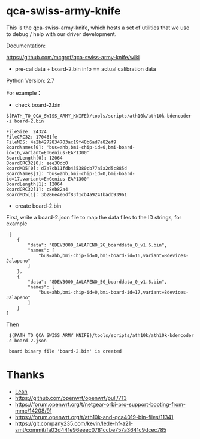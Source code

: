 qca-swiss-army-knife
====================

This is the qca-swiss-army-knife, which hosts a set of utilities that we use
to debug / help with our driver development.

Documentation:

https://github.com/mcgrof/qca-swiss-army-knife/wiki

 - pre-cal data + board-2.bin info == actual calibration data

Python Version: 2.7

For example：

 - check board-2.bin
```
$(PATH_TO_QCA_SWISS_ARMY_KNIFE)/tools/scripts/ath10k/ath10k-bdencoder -i board-2.bin

FileSize: 24324
FileCRC32: 170461fe
FileMD5: 4a2b4272834703ac19f48b6ad7a82ef9
BoardNames[0]: 'bus=ahb,bmi-chip-id=0,bmi-board-id=16,variant=EnGenius-EAP1300'
BoardLength[0]: 12064
BoardCRC32[0]: eee30dc0
BoardMD5[0]: d7a7cb11fdb435380cb77a5a2d5c885d
BoardNames[1]: 'bus=ahb,bmi-chip-id=0,bmi-board-id=17,variant=EnGenius-EAP1300'
BoardLength[1]: 12064
BoardCRC32[1]: c8eb82a4
BoardMD5[1]: 3b286e4e6df83f1cb4a9241badd93961
```

 - create board-2.bin
 
 First, write a board-2.json file to map the data files to the ID strings, for example
```
 [
    {
        "data": "8DEV3000_JALAPENO_2G_boarddata_0_v1.6.bin", 
        "names": [
            "bus=ahb,bmi-chip-id=0,bmi-board-id=16,variant=8devices-Jalapeno"
        ]
    }, 
    {
        "data": "8DEV3000_JALAPENO_5G_boarddata_0_v1.6.bin", 
        "names": [
            "bus=ahb,bmi-chip-id=0,bmi-board-id=17,variant=8devices-Jalapeno"
        ]
    }
]
```
 
 Then
```
 $(PATH_TO_QCA_SWISS_ARMY_KNIFE)/tools/scripts/ath10k/ath10k-bdencoder -c board-2.json
 
 board binary file 'board-2.bin' is created
 ```
 
Thanks
========================================
 - [Lean](https://github.com/coolsnowwolf)
 - https://github.com/openwrt/openwrt/pull/713
 - https://forum.openwrt.org/t/netgear-orbi-pro-support-booting-from-mmc/14208/91
 - https://forum.openwrt.org/t/ath10k-and-qca4019-bin-files/11341
 - https://git.company235.com/kevin/lede-hf-a21-smt/commit/fa03d441e96eeec0781ccbe757a3641c9dcec785
